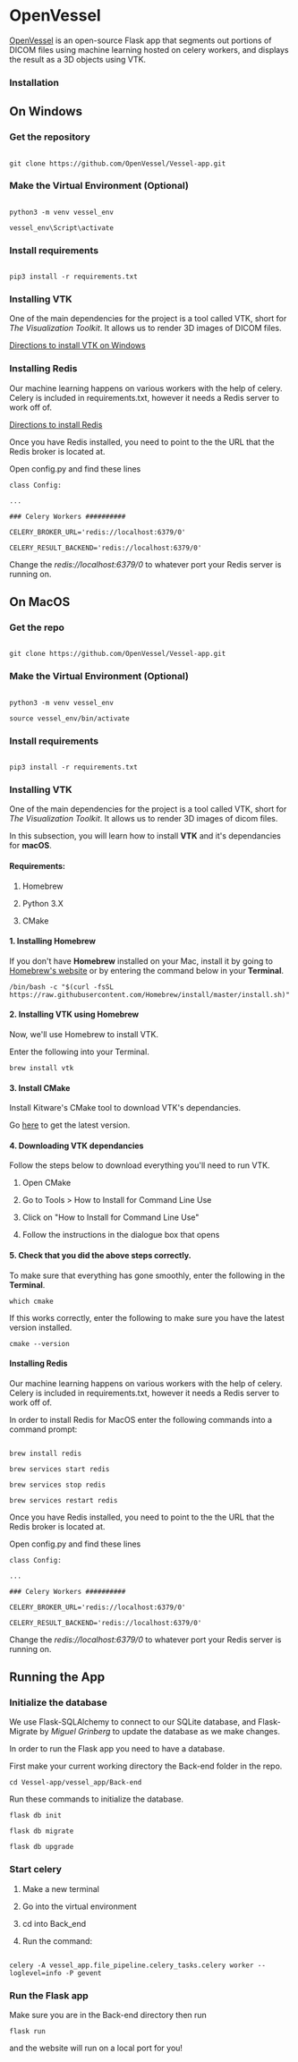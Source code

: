 
# OpenVessel

  

[OpenVessel](http://openvessel.org/) is an open-source Flask app that segments out portions of DICOM files using machine learning hosted on celery workers, and displays the result as a 3D objects using VTK.

  

### Installation

  

## On Windows

  

### Get the repository

```

git clone https://github.com/OpenVessel/Vessel-app.git

```

  

### Make the Virtual Environment (Optional)

```

python3 -m venv vessel_env

vessel_env\Script\activate

```

  

### Install requirements

```

pip3 install -r requirements.txt

```

  
  

### Installing VTK

One of the main dependencies for the project is a tool called VTK, short for *The Visualization Toolkit*. It allows us to render 3D images of DICOM files.

  

[Directions to install VTK on Windows](https://vtk.org/Wiki/VTK/Building/Windows)

  

### Installing Redis

  

Our machine learning happens on various workers with the help of celery. Celery is included in requirements.txt, however it needs a Redis server to work off of.

[Directions to install Redis](https://redis.io/download)

Once you have Redis installed, you need to point to the the URL that the Redis broker is located at.

Open config.py and find these lines

```
class Config:

...

### Celery Workers ##########

CELERY_BROKER_URL='redis://localhost:6379/0'

CELERY_RESULT_BACKEND='redis://localhost:6379/0'
```

Change the *redis://localhost:6379/0* to whatever port your Redis server is running on.

  

## On MacOS


### Get the repo

```

git clone https://github.com/OpenVessel/Vessel-app.git

```

### Make the Virtual Environment (Optional)

```

python3 -m venv vessel_env

source vessel_env/bin/activate

```

### Install requirements

```

pip3 install -r requirements.txt

```

  

### Installing VTK

One of the main dependencies for the project is a tool called VTK, short for *The Visualization Toolkit*. It allows us to render 3D images of dicom files.

  

In this subsection, you will learn how to install **VTK** and it's dependancies for **macOS**.

#### Requirements:

1. Homebrew

2. Python 3.X

3. CMake

#### 1. Installing Homebrew

If you don't have **Homebrew** installed on your Mac, install it by going to [Homebrew's website](https://brew.sh) or by entering the command below in your **Terminal**.
```
/bin/bash -c "$(curl -fsSL https://raw.githubusercontent.com/Homebrew/install/master/install.sh)"
```

#### 2. Installing VTK using Homebrew

Now, we'll use Homebrew to install VTK.

Enter the following into your Terminal.
```
brew install vtk
```

#### 3. Install CMake

Install Kitware's CMake tool to download VTK's dependancies.

Go [here](https://cmake.org/download/) to get the latest version.

#### 4. Downloading VTK dependancies

Follow the steps below to download everything you'll need to run VTK.

 1. Open CMake

 2. Go to Tools > How to Install for Command Line Use

 3. Click on "How to Install for Command Line Use"

 4. Follow the instructions in the dialogue box that opens

#### 5. Check that you did the above steps correctly.

To make sure that everything has gone smoothly, enter the following in the **Terminal**.
```
which cmake
```
If this works correctly, enter the following to make sure you have the latest version installed.

```
cmake --version
```

#### Installing Redis

Our machine learning happens on various workers with the help of celery. Celery is included in requirements.txt, however it needs a Redis server to work off of.

In order to install Redis for MacOS enter the following commands into a command prompt:
```

brew install redis

brew services start redis

brew services stop redis

brew services restart redis

```

Once you have Redis installed, you need to point to the the URL that the Redis broker is located at.

  

Open config.py and find these lines

  

```
class Config:

...

### Celery Workers ##########

CELERY_BROKER_URL='redis://localhost:6379/0'

CELERY_RESULT_BACKEND='redis://localhost:6379/0'
```

Change the *redis://localhost:6379/0* to whatever port your Redis server is running on.
  

## Running the App

### Initialize the database

  

We use Flask-SQLAlchemy to connect to our SQLite database, and Flask-Migrate by _Miguel Grinberg_ to update the database as we make changes.

  

In order to run the Flask app you need to have a database.

First make your current working directory the Back-end folder in the repo.

```
cd Vessel-app/vessel_app/Back-end
```

Run these commands to initialize the database.

```
flask db init

flask db migrate

flask db upgrade
```

### Start celery

1. Make a new terminal

2. Go into the virtual environment

3. cd into Back_end

5. Run the command:
```

celery -A vessel_app.file_pipeline.celery_tasks.celery worker --loglevel=info -P gevent

```


### Run the Flask app

  

Make sure you are in the Back-end directory then run

```
flask run
```

and the website will run on a local port for you!